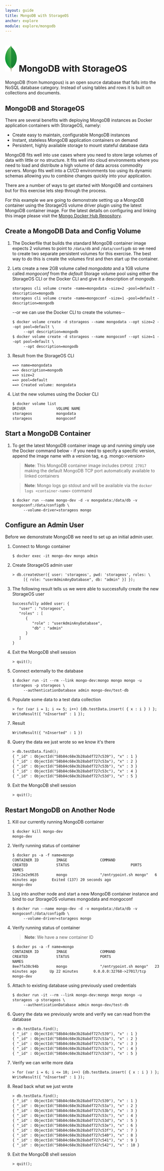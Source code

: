 ```yaml
---
layout: guide
title: MongoDB with StorageOS
anchor: explore
module: explore/mongodb
---
```



# ![image](/images/docs/explore/mongologo.png) MongoDB with StorageOS

MongoDB (from humongous) is an open source database that falls into the NoSQL database category.  Instead of using tables and rows it is built on collections and documents.  

## MongoDB and StorageOS

There are several benefits with deploying MongoDB instances as Docker application containers with StorageOS, namely:

* Create easy to maintain, configurable MongoDB instances
* Instant, stateless MongoDB application containers on demand
* Persistent, highly available storage to mount stateful database data

MongoDB fits well into use cases where you need to store large volumes of data with little or no structure.  It fits well into cloud environments where you need to load and distribute a high volume of data across commodity servers. Mongo fits well into a CI/CD environments too using its dynamic schemas allowing you to combine changes quickly into your application. 

There are a number of ways to get started with MongoDB and containers but for this exercise lets step through the process.

For this example we are going to demonstrate setting up a MongoDB container using the StorageOS volume driver plugin using the latest MongoDB container image.  For the latest details on configuring and linking this image please visit the  [Mongo Docker Hub Repository](https://hub.docker.com/_/mongo/ "MongoDB Repository").

## Create a MongoDB Data and Config Volume

1. The Dockerfile that builds the standard MongoDB container image expects 2 volumes to point to  `/data/db` and `/data/configdb` so we need to create two separate persistent volumes for this exercise.  The best way to do this is create the volumes first and then start up the container.

2. Lets create a new 2GB volume called *mongodata* and a 1GB volume called *mongoconf* from the *default* Storage volume pool using either the StorageOS CLI  or the Docker CLI and give it a description of *mongodb*.  

   ```
   storageos cli volume create -name=mongodata -size=2 -pool=default -description=mongodb
   storageos cli volume create -name=mongoconf -size=1 -pool=default -description=mongodb
   ```

   --or we can use the Docker CLI to create the volumes--

   ```
   $ docker volume create -d storageos --name mongodata --opt size=2 --opt pool=default \
        --opt description=mongodb
   $ docker volume create -d storageos --name mongoconf --opt size=1 --opt pool=default \
        --opt description=mongodb
   ```

2. Result from the StorageOS CLI

   ```
   ==> name=mongodata
   ==> description=mongodb
   ==> size=2
   ==> pool=default
   ==> Created volume: mongodata
   ```

3. List the new volumes using the Docker CLI

   ```
   $ docker volume list
   DRIVER              VOLUME NAME
   storageos           mongodata
   storageos           mongoconf
   ```

## Start a MongoDB Container

1. To get the latest MongoDB container image up and running simply use the  Docker command below - if you need to specify a specific version, append the image name with a version tag, e.g. mongo:&lt;version&gt;

   >**Note**: This MongoDB container image includes `EXPOSE 27017` making the default MongoDB TCP port automatically available to linked containers
   
   >**Note**: Mongo logs go stdout and will be available via the `docker logs <container-name>` command

   ```
   $ docker run --name mongo-dev -d -v mongodata:/data/db -v mongoconf:/data/configdb \
        --volume-driver=storageos mongo
   ```

## Configure an Admin User

Before we demonstrate MongoDB we need to set up an initial admin user.

1. Connect to Mongo container

   ```
   $ docker exec -it mongo-dev mongo admin
   ```

2. Create StorageOS admin user

   ```
   > db.createUser({ user: 'storageos', pwd: 'storageos', roles: \
        [{ role: "userAdminAnyDatabase", db: "admin" }] });
   ```

3. The following result tells us we were able to successfully create the new StorageOS user

   ```
   Successfully added user: {
      "user" : "storageos",
      "roles" : [
         {
            "role" : "userAdminAnyDatabase",
            "db" : "admin"
         }
      ]
   }
   ```
 
 4. Exit the MongoDB shell session

    ```
    > quit();
    ```

5. Connect externally to the database

   ```
   $ docker run -it --rm --link mongo-dev:mongo mongo mongo -u storageos -p storageos \
        --authenticationDatabase admin mongo-dev/test-db
   ```

6. Populate some data to a test data collection
   
   ```
   > for (var i = 1; i <= 5; i++) {db.testData.insert( { x : i } ) };
   WriteResult({ "nInserted" : 1 });
   ```

7. Result

   ```
   WriteResult({ "nInserted" : 1 })
   ```

7. Query the data we just wrote so we know it's there

   ```
   > db.testData.find();
   { "_id" : ObjectId("58b84c68e3b28abdf727c539"), "x" : 1 }
   { "_id" : ObjectId("58b84c68e3b28abdf727c53a"), "x" : 2 }
   { "_id" : ObjectId("58b84c68e3b28abdf727c53b"), "x" : 3 }
   { "_id" : ObjectId("58b84c68e3b28abdf727c53c"), "x" : 4 }
   { "_id" : ObjectId("58b84c68e3b28abdf727c53d"), "x" : 5 }
   ```

8. Exit the MongoDB shell session

   ```
   > quit();
   ```


## Restart MongoDB on Another Node

1. Kill our currently running MongoDB container

   ```
   $ docker kill mongo-dev
   mongo-dev
   ```

2. Verify running status of container

   ```
   $ docker ps -a -f name=mongo
   CONTAINER ID        IMAGE               COMMAND                  CREATED             STATUS                            PORTS               NAMES
   216c2e2e9635        mongo               "/entrypoint.sh mongo"   6 minutes ago       Exited (137) 20 seconds ago                           mongo-dev
   ```

3. Log into another node and start a new MongoDB container instance and bind to our StorageOS volumes mongodata and mongoconf

   ```
   $ docker run --name mongo-dev -d -v mongodata:/data/db -v mongoconf:/data/configdb \
        --volume-driver=storageos mongo
   ```

4. Verify running status of container

   >**Note**: We have a new container ID

   ```
   $ docker ps -a -f name=mongo
   CONTAINER ID        IMAGE               COMMAND                  CREATED             STATUS              PORTS                      NAMES
   8ee7fa38c94b        mongo               "/entrypoint.sh mongo"   23 minutes ago      Up 22 minutes       0.0.0.0:32768->27017/tcp   mongo-dev
   ```

5. Attach to existing database using previously used credentials

   ```
   $ docker run -it --rm --link mongo-dev:mongo mongo mongo -u storageos -p storageos \
        --authenticationDatabase admin mongo-dev/test-db
   ```

6. Query the data we previously wrote and verify we can read from the database

   ```
   > db.testData.find();
   { "_id" : ObjectId("58b84c68e3b28abdf727c539"), "x" : 1 }
   { "_id" : ObjectId("58b84c68e3b28abdf727c53a"), "x" : 2 }
   { "_id" : ObjectId("58b84c68e3b28abdf727c53b"), "x" : 3 }
   { "_id" : ObjectId("58b84c68e3b28abdf727c53c"), "x" : 4 }
   { "_id" : ObjectId("58b84c68e3b28abdf727c53d"), "x" : 5 }
   ```

7. Verify we can write more data

   ```
   > for (var i = 6; i <= 10; i++) {db.testData.insert( { x : i } ) };
   WriteResult({ "nInserted" : 1 });
   ```

8. Read back what we just wrote

   ```
   > db.testData.find();
   { "_id" : ObjectId("58b84c68e3b28abdf727c539"), "x" : 1 }
   { "_id" : ObjectId("58b84c68e3b28abdf727c53a"), "x" : 2 }
   { "_id" : ObjectId("58b84c68e3b28abdf727c53b"), "x" : 3 }
   { "_id" : ObjectId("58b84c68e3b28abdf727c53c"), "x" : 4 }
   { "_id" : ObjectId("58b84c68e3b28abdf727c53d"), "x" : 5 }
   { "_id" : ObjectId("58b84c68e3b28abdf727c53e"), "x" : 6 }
   { "_id" : ObjectId("58b84c68e3b28abdf727c53f"), "x" : 7 }
   { "_id" : ObjectId("58b84c68e3b28abdf727c540"), "x" : 8 }
   { "_id" : ObjectId("58b84c68e3b28abdf727c541"), "x" : 9 }
   { "_id" : ObjectId("58b84c68e3b28abdf727c542"), "x" : 10 }
   ```

9. Exit the MongoDB shell session

   ```
   > quit();
   ```
